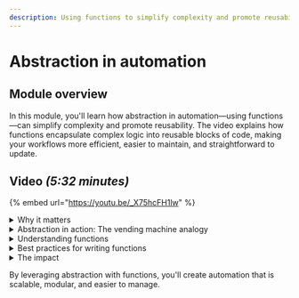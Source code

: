 ```yaml
---
description: Using functions to simplify complexity and promote reusability.
---
```


# Abstraction in automation

## Module overview

In this module, you'll learn how abstraction in automation—using functions—can simplify complexity and promote reusability. The video explains how functions encapsulate complex logic into reusable blocks of code, making your workflows more efficient, easier to maintain, and straightforward to update.

## Video _(5:32 minutes)_

{% embed url="https://youtu.be/_X75hcFH1lw" %}

<details>

<summary>Why it matters</summary>

* **Avoids redundancy:** Encourages the DRY (Don't Repeat Yourself) principle.
* **Enhances maintainability:** Centralized updates apply everywhere the function is used.
* **Improves clarity:** Workflows become easier to read and understand.

</details>

<details>

<summary>Abstraction in action: The vending machine analogy</summary>

* Users interact only with inputs (like money and item selection) while the internal mechanics remain hidden.
* Similarly, functions let you work at a high level, abstracting away internal complexities.

</details>

<details>

<summary>Understanding functions</summary>

* Functions are reusable blocks of code designed to perform specific tasks.
* Consider the **purpose** of the function, the **inputs** it requires, and the **outputs** it returns or modifies.
*   **Example in Jinja**: The `lower` filter abstracts the complexity of converting text to lowercase.

    ```django
    {{ username | lower }}
    ```

</details>

<details>

<summary>Best practices for writing functions</summary>

* **Single Responsibility Principle (SRP):** Each function should do only one thing.
* **Descriptive naming:** Use a clear verb-noun structure (e.g., `get_user`, `create_ticket`).
* **Avoid unexpected side effects:** Ensure functions do not modify unrelated data.

</details>

<details>

<summary>The impact</summary>

* **Simplifies automation:** Reusable functions reduce complexity.
* **Boosts efficiency:** Changes apply universally, preventing duplication.
* **Improves workflow design:** Clear, modular functions lead to more maintainable processes.

</details>

By leveraging abstraction with functions, you'll create automation that is scalable, modular, and easier to manage.
